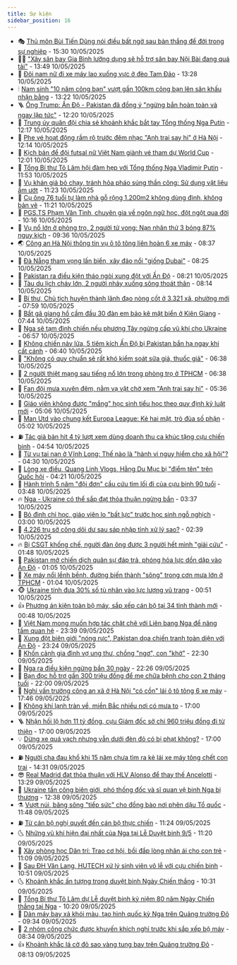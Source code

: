 ```yaml
---
title: Sự kiện
sidebar_position: 16
---
```


<!-- dantri-su-kien:START -->
- 🎭 [Thủ môn Bùi Tiến Dũng nói điều bất ngờ sau bàn thắng để đời trong sự nghiệp](https://dantri.com.vn/the-thao/thu-mon-bui-tien-dung-noi-dieu-bat-ngo-sau-ban-thang-de-doi-trong-su-nghiep-20250510222437986.htm) - 15:30 10/05/2025
- 👨‍🏫 [&quot;Xây sân bay Gia Bình lưỡng dụng sẽ hỗ trợ sân bay Nội Bài đang quá tải&quot;](https://dantri.com.vn/xa-hoi/xay-san-bay-gia-binh-luong-dung-se-ho-tro-san-bay-noi-bai-dang-qua-tai-20250510201740917.htm) - 13:49 10/05/2025
- 🌮 [Đôi nam nữ đi xe máy lao xuống vực ở đèo Tam Đảo](https://dantri.com.vn/xa-hoi/doi-nam-nu-di-xe-may-lao-xuong-vuc-o-deo-tam-dao-20250510195049981.htm) - 13:28 10/05/2025
- 🕯 [Nam sinh &quot;10 năm cõng bạn&quot; vượt gần 100km cõng bạn lên sân khấu nhận bằng](https://dantri.com.vn/giao-duc/nam-sinh-10-nam-cong-ban-vuot-gan-100km-cong-ban-len-san-khau-nhan-bang-20250510201756739.htm) - 13:22 10/05/2025
- 🪜 [Ông Trump: Ấn Độ - Pakistan đã đồng ý &quot;ngừng bắn hoàn toàn và ngay lập tức&quot;](https://dantri.com.vn/the-gioi/ong-trump-an-do-pakistan-da-dong-y-ngung-ban-hoan-toan-va-ngay-lap-tuc-20250510191920215.htm) - 12:20 10/05/2025
- 🐘 [Trung úy quân đội chia sẻ khoảnh khắc bắt tay Tổng thống Nga Putin](https://dantri.com.vn/xa-hoi/trung-uy-quan-doi-chia-se-khoanh-khac-bat-tay-tong-thong-nga-putin-20250510185106860.htm) - 12:17 10/05/2025
- 🤔 [Phe vé hoạt động rầm rộ trước đêm nhạc &quot;Anh trai say hi&quot; ở Hà Nội](https://dantri.com.vn/giai-tri/phe-ve-hoat-dong-ram-ro-truoc-dem-nhac-anh-trai-say-hi-o-ha-noi-20250510182346334.htm) - 12:14 10/05/2025
- 🧠 [Kịch bản để đội futsal nữ Việt Nam giành vé tham dự World Cup](https://dantri.com.vn/the-thao/kich-ban-de-doi-futsal-nu-viet-nam-gianh-ve-tham-du-world-cup-20250510184902581.htm) - 12:01 10/05/2025
- 📝 [Tổng Bí thư Tô Lâm hội đàm hẹp với Tổng thống Nga Vladimir Putin](https://dantri.com.vn/xa-hoi/tong-bi-thu-to-lam-hoi-dam-hep-voi-tong-thong-nga-vladimir-putin-20250510185324383.htm) - 11:53 10/05/2025
- 🦏 [Vụ khán giả bỏ chạy, tránh hỏa pháo súng thần công: Sử dụng vật liệu ẩm ướt](https://dantri.com.vn/du-lich/vu-khan-gia-bo-chay-tranh-hoa-phao-sung-than-cong-su-dung-vat-lieu-am-uot-20250510125552880.htm) - 11:23 10/05/2025
- 🥰 [Cụ ông 76 tuổi tự làm nhà gỗ rộng 1.200m2 không dùng đinh, không bản vẽ](https://dantri.com.vn/doi-song/cu-ong-76-tuoi-tu-lam-nha-go-rong-1200m2-khong-dung-dinh-khong-ban-ve-20250510162545076.htm) - 11:21 10/05/2025
- 🤗 [PGS.TS Phạm Văn Tình, chuyên gia về ngôn ngữ học, đột ngột qua đời](https://dantri.com.vn/giao-duc/pgsts-pham-van-tinh-chuyen-gia-ve-ngon-ngu-hoc-dot-ngot-qua-doi-20250510160744055.htm) - 10:16 10/05/2025
- 🌈 [Vụ nổ lớn ở phòng trọ, 2 người tử vong: Nạn nhân thứ 3 bỏng 87% nguy kịch](https://dantri.com.vn/suc-khoe/vu-no-lon-o-phong-tro-2-nguoi-tu-vong-nan-nhan-thu-3-bong-87-nguy-kich-20250510162902859.htm) - 09:36 10/05/2025
- 🌏 [Công an Hà Nội thông tin vụ ô tô tông liên hoàn 6 xe máy](https://dantri.com.vn/xa-hoi/cong-an-ha-noi-thong-tin-vu-o-to-tong-lien-hoan-6-xe-may-20250510152957234.htm) - 08:37 10/05/2025
- 💄 [Đà Nẵng tham vọng lấn biển, xây đảo nổi &quot;giống Dubai&quot;](https://dantri.com.vn/xa-hoi/da-nang-tham-vong-lan-bien-xay-dao-noi-giong-dubai-20250510130658005.htm) - 08:25 10/05/2025
- 👺 [Pakistan ra điều kiện tháo ngòi xung đột với Ấn Độ](https://dantri.com.vn/the-gioi/pakistan-ra-dieu-kien-thao-ngoi-xung-dot-voi-an-do-20250510143217598.htm) - 08:21 10/05/2025
- 👹 [Tàu du lịch cháy lớn, 2 người nhảy xuống sông thoát thân](https://dantri.com.vn/xa-hoi/tau-du-lich-chay-lon-2-nguoi-nhay-xuong-song-thoat-than-20250510150616389.htm) - 08:14 10/05/2025
- 🌊 [Bí thư, Chủ tịch huyện thành lãnh đạo nòng cốt ở 3.321 xã, phường mới](https://dantri.com.vn/noi-vu/bi-thu-chu-tich-huyen-thanh-lanh-dao-nong-cot-o-3321-xa-phuong-moi-20250510141542789.htm) - 07:59 10/05/2025
- 🤠 [Bắt gã giang hồ cầm đầu 30 đàn em bảo kê mặt biển ở Kiên Giang](https://dantri.com.vn/phap-luat/bat-ga-giang-ho-cam-dau-30-dan-em-bao-ke-mat-bien-o-kien-giang-20250510143701246.htm) - 07:44 10/05/2025
- 🎊 [Nga sẽ tạm đình chiến nếu phương Tây ngừng cấp vũ khí cho Ukraine](https://dantri.com.vn/the-gioi/nga-se-tam-dinh-chien-neu-phuong-tay-ngung-cap-vu-khi-cho-ukraine-20250510134450779.htm) - 06:57 10/05/2025
- 🐘 [Không chiến nảy lửa, 5 tiêm kích Ấn Độ bị Pakistan bắn hạ ngay khi cất cánh](https://dantri.com.vn/the-gioi/khong-chien-nay-lua-5-tiem-kich-an-do-bi-pakistan-ban-ha-ngay-khi-cat-canh-20250510115144947.htm) - 06:40 10/05/2025
- 💂 [&quot;Không có quy chuẩn sẽ rất khó kiểm soát sữa giả, thuốc giả&quot;](https://dantri.com.vn/xa-hoi/khong-co-quy-chuan-se-rat-kho-kiem-soat-sua-gia-thuoc-gia-20250510132815508.htm) - 06:38 10/05/2025
- 👹 [2 người thiệt mạng sau tiếng nổ lớn trong phòng trọ ở TPHCM](https://dantri.com.vn/xa-hoi/2-nguoi-thiet-mang-sau-tieng-no-lon-trong-phong-tro-o-tphcm-20250510132110442.htm) - 06:38 10/05/2025
- 🦒 [Fan đội mưa xuyên đêm, nằm vạ vật chờ xem &quot;Anh trai say hi&quot;](https://dantri.com.vn/giai-tri/fan-doi-mua-xuyen-dem-nam-va-vat-cho-xem-anh-trai-say-hi-20250510120924122.htm) - 05:36 10/05/2025
- 🗽 [Giáo viên không được &quot;mắng&quot; học sinh tiểu học theo quy định kỷ luật mới](https://dantri.com.vn/giao-duc/giao-vien-khong-duoc-mang-hoc-sinh-tieu-hoc-theo-quy-dinh-ky-luat-moi-20250510113556074.htm) - 05:06 10/05/2025
- 💄 [Man Utd vào chung kết Europa League: Kẻ hai mặt, trò đùa số phận](https://dantri.com.vn/the-thao/man-utd-vao-chung-ket-europa-league-ke-hai-mat-tro-dua-so-phan-20250509231412190.htm) - 05:02 10/05/2025
- ⛽️ [Tác giả bản hit 4 tỷ lượt xem dùng doanh thu ca khúc tặng cựu chiến binh](https://dantri.com.vn/giai-tri/tac-gia-ban-hit-4-ty-luot-xem-dung-doanh-thu-ca-khuc-tang-cuu-chien-binh-20250510114345228.htm) - 04:54 10/05/2025
- 🥷 [Từ vụ tai nạn ở Vĩnh Long: Thế nào là &quot;hành vi nguy hiểm cho xã hội&quot;?](https://dantri.com.vn/ban-doc/tu-vu-tai-nan-o-vinh-long-the-nao-la-hanh-vi-nguy-hiem-cho-xa-hoi-20250509165121054.htm) - 04:30 10/05/2025
- 🤖 [Lòng xe điếu, Quang Linh Vlogs, Hằng Du Mục bị &quot;điểm tên&quot; trên Quốc hội](https://dantri.com.vn/xa-hoi/long-xe-dieu-quang-linh-vlogs-hang-du-muc-bi-diem-ten-tren-quoc-hoi-20250510110634766.htm) - 04:21 10/05/2025
- 🌊 [Hành trình 5 năm &quot;đội đơn&quot; cầu cứu tìm lối đi của cựu binh 90 tuổi](https://dantri.com.vn/xa-hoi/hanh-trinh-5-nam-doi-don-cau-cuu-tim-loi-di-cua-cuu-binh-90-tuoi-20250510103022351.htm) - 03:48 10/05/2025
- 🔥 [Nga - Ukraine có thể sắp đạt thỏa thuận ngừng bắn](https://dantri.com.vn/the-gioi/nga-ukraine-co-the-sap-dat-thoa-thuan-ngung-ban-20250510085516564.htm) - 03:37 10/05/2025
- 🦏 [Bỏ đình chỉ học, giáo viên lo &quot;bất lực&quot; trước học sinh ngỗ nghịch](https://dantri.com.vn/giao-duc/bo-dinh-chi-hoc-giao-vien-lo-bat-luc-truoc-hoc-sinh-ngo-nghich-20250509213547976.htm) - 03:00 10/05/2025
- 🐘 [4.226 trụ sở công dôi dư sau sáp nhập tỉnh xử lý sao?](https://dantri.com.vn/noi-vu/4226-tru-so-cong-doi-du-sau-sap-nhap-tinh-xu-ly-sao-20250510090623936.htm) - 02:39 10/05/2025
- 🔥 [Bị CSGT khống chế, người đàn ông được 3 người hết mình &quot;giải cứu&quot;](https://dantri.com.vn/phap-luat/bi-csgt-khong-che-nguoi-dan-ong-duoc-3-nguoi-het-minh-giai-cuu-20250510082803223.htm) - 01:48 10/05/2025
- 💼 [Pakistan mở chiến dịch quân sự đáp trả, phóng hỏa lực dồn dập vào Ấn Độ](https://dantri.com.vn/the-gioi/pakistan-mo-chien-dich-quan-su-dap-tra-phong-hoa-luc-don-dap-vao-an-do-20250510072707781.htm) - 01:05 10/05/2025
- 🚀 [Xe máy nổi lềnh bềnh, đường biến thành &quot;sông&quot; trong cơn mưa lớn ở TPHCM](https://dantri.com.vn/xa-hoi/xe-may-noi-lenh-benh-duong-bien-thanh-song-trong-con-mua-lon-o-tphcm-20250510080409244.htm) - 01:04 10/05/2025
- 🐵 [Ukraine tính đưa 30% số tù nhân vào lực lượng vũ trang](https://dantri.com.vn/the-gioi/ukraine-tinh-dua-30-so-tu-nhan-vao-luc-luong-vu-trang-20250510073921765.htm) - 00:51 10/05/2025
- 👍 [Phương án kiện toàn bộ máy, sắp xếp cán bộ tại 34 tỉnh thành mới](https://dantri.com.vn/noi-vu/phuong-an-kien-toan-bo-may-sap-xep-can-bo-tai-34-tinh-thanh-moi-20250510062208146.htm) - 00:48 10/05/2025
- 🚦 [Việt Nam mong muốn hợp tác chặt chẽ với Liên bang Nga để nâng tầm quan hệ](https://dantri.com.vn/xa-hoi/viet-nam-mong-muon-hop-tac-chat-che-voi-lien-bang-nga-de-nang-tam-quan-he-20250510063930465.htm) - 23:39 09/05/2025
- 🥸 [Xung đột biên giới &quot;nóng rực&quot;, Pakistan dọa chiến tranh toàn diện với Ấn Độ](https://dantri.com.vn/the-gioi/xung-dot-bien-gioi-nong-ruc-pakistan-doa-chien-tranh-toan-dien-voi-an-do-20250510060602480.htm) - 23:24 09/05/2025
- 🥷 [Khốn cảnh gia đình vợ ung thư, chồng &quot;ngơ&quot;, con &quot;khờ&quot;](https://dantri.com.vn/tam-long-nhan-ai/khon-canh-gia-dinh-vo-ung-thu-chong-ngo-con-kho-20250420223909504.htm) - 22:30 09/05/2025
- 🤡 [Nga ra điều kiện ngừng bắn 30 ngày](https://dantri.com.vn/the-gioi/nga-ra-dieu-kien-ngung-ban-30-ngay-20250510051845233.htm) - 22:26 09/05/2025
- 🥳 [Bạn đọc hỗ trợ gần 300 triệu đồng để mẹ chữa bệnh cho con 2 tháng tuổi](https://dantri.com.vn/tam-long-nhan-ai/ban-doc-ho-tro-gan-300-trieu-dong-de-me-chua-benh-cho-con-2-thang-tuoi-20250509145400396.htm) - 22:00 09/05/2025
- 🤩 [Nghi vấn trưởng công an xã ở Hà Nội &quot;có cồn&quot; lái ô tô tông 6 xe máy](https://dantri.com.vn/xa-hoi/nghi-van-truong-cong-an-xa-o-ha-noi-co-con-lai-o-to-tong-6-xe-may-20250510003038323.htm) - 17:46 09/05/2025
- 🎡 [Không khí lạnh tràn về, miền Bắc nhiều nơi có mưa to](https://dantri.com.vn/xa-hoi/khong-khi-lanh-tran-ve-mien-bac-nhieu-noi-co-mua-to-20250509232421992.htm) - 17:00 09/05/2025
- 🪜 [Nhận hối lộ hơn 11 tỷ đồng, cựu Giám đốc sở chi 960 triệu đồng đi từ thiện](https://dantri.com.vn/phap-luat/nhan-hoi-lo-hon-11-ty-dong-cuu-giam-doc-so-chi-960-trieu-dong-di-tu-thien-20250509204854271.htm) - 17:00 09/05/2025
- 💡 [Dừng xe quá vạch nhưng vẫn dưới đèn đỏ có bị phạt không?](https://dantri.com.vn/o-to-xe-may/dung-xe-qua-vach-nhung-van-duoi-den-do-co-bi-phat-khong-20250509160930433.htm) - 17:00 09/05/2025
- ⛽️ [Người cha đau khổ khi 15 năm chưa tìm ra kẻ lái xe máy tông chết con trai](https://dantri.com.vn/phap-luat/nguoi-cha-dau-kho-khi-15-nam-chua-tim-ra-ke-lai-xe-may-tong-chet-con-trai-20250509202119307.htm) - 14:31 09/05/2025
- 😎 [Real Madrid đạt thỏa thuận với HLV Alonso để thay thế Ancelotti](https://dantri.com.vn/the-thao/real-madrid-dat-thoa-thuan-voi-hlv-alonso-de-thay-the-ancelotti-20250509202939305.htm) - 13:29 09/05/2025
- 🗽 [Ukraine tấn công biên giới, phó thống đốc và sĩ quan vệ binh Nga bị thương](https://dantri.com.vn/the-gioi/ukraine-tan-cong-bien-gioi-pho-thong-doc-va-si-quan-ve-binh-nga-bi-thuong-20250509193035716.htm) - 12:38 09/05/2025
- ⚗️ [Vượt núi, băng sông &quot;tiếp sức&quot; cho đồng bào nơi phên dậu Tổ quốc](https://dantri.com.vn/tam-long-nhan-ai/vuot-nui-bang-song-tiep-suc-cho-dong-bao-noi-phen-dau-to-quoc-20250509154554912.htm) - 11:48 09/05/2025
- ⛽️ [Từ cán bộ nghị quyết đến cán bộ thực chiến](https://dantri.com.vn/noi-vu/tu-can-bo-nghi-quyet-den-can-bo-thuc-chien-20250509173456771.htm) - 11:24 09/05/2025
- 🌜 [Những vũ khí hiện đại nhất của Nga tại Lễ Duyệt binh 9/5](https://dantri.com.vn/the-gioi/nhung-vu-khi-hien-dai-nhat-cua-nga-tai-le-duyet-binh-95-20250509164442956.htm) - 11:20 09/05/2025
- 🦩 [Xây phòng học Dân trí: Trao cơ hội, bồi đắp lòng nhân ái cho con trẻ](https://dantri.com.vn/tam-long-nhan-ai/xay-phong-hoc-dan-tri-trao-co-hoi-boi-dap-long-nhan-ai-cho-con-tre-20250509100755322.htm) - 11:09 09/05/2025
- 🦒 [Sau ĐH Văn Lang, HUTECH xử lý sinh viên vô lễ với cựu chiến binh](https://dantri.com.vn/giao-duc/sau-dh-van-lang-hutech-xu-ly-sinh-vien-vo-le-voi-cuu-chien-binh-20250509145353145.htm) - 10:51 09/05/2025
- 🌜 [Khoảnh khắc ấn tượng trong duyệt binh Ngày Chiến thắng](https://dantri.com.vn/the-gioi/khoanh-khac-an-tuong-trong-duyet-binh-ngay-chien-thang-20250509171545914.htm) - 10:31 09/05/2025
- 🐎 [Tổng Bí thư Tô Lâm dự Lễ duyệt binh kỷ niệm 80 năm Ngày Chiến thắng tại Nga](https://dantri.com.vn/xa-hoi/tong-bi-thu-to-lam-du-le-duyet-binh-ky-niem-80-nam-ngay-chien-thang-tai-nga-20250509172549777.htm) - 10:20 09/05/2025
- 🌋 [Dàn máy bay xả khói màu, tạo hình quốc kỳ Nga trên Quảng trường Đỏ](https://dantri.com.vn/the-gioi/dan-may-bay-xa-khoi-mau-tao-hinh-quoc-ky-nga-tren-quang-truong-do-20250509162614058.htm) - 09:34 09/05/2025
- 🧰 [2 nhóm công chức được khuyến khích nghỉ trước khi sắp xếp bộ máy](https://dantri.com.vn/noi-vu/2-nhom-cong-chuc-duoc-khuyen-khich-nghi-truoc-khi-sap-xep-bo-may-20250509142704144.htm) - 08:34 09/05/2025
- 👍 [Khoảnh khắc lá cờ đỏ sao vàng tung bay trên Quảng trường Đỏ](https://dantri.com.vn/xa-hoi/khoanh-khac-la-co-do-sao-vang-tung-bay-tren-quang-truong-do-20250509151302471.htm) - 08:13 09/05/2025<!-- dantri-su-kien:END -->
